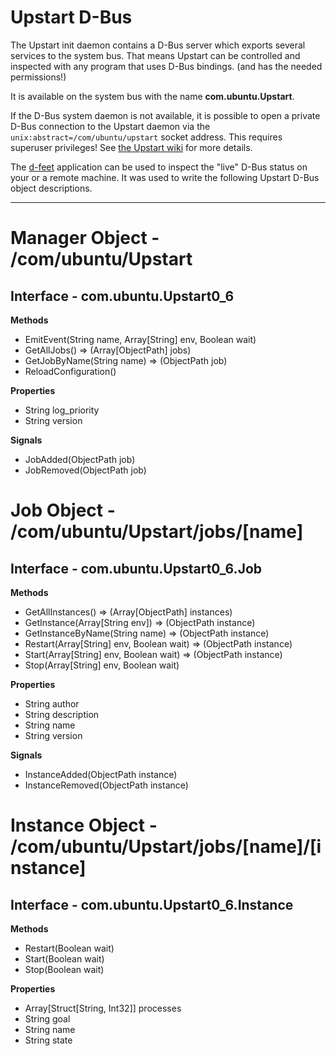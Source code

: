 Upstart D-Bus
=============

The Upstart init daemon contains a D-Bus server which exports several services
to the system bus. That means Upstart can be controlled and inspected with any
program that uses D-Bus bindings. (and has the needed permissions!)

It is available on the system bus with the name **com.ubuntu.Upstart**.

If the D-Bus system daemon is not available, it is possible to open a private
D-Bus connection to the Upstart daemon via the
`unix:abstract=/com/ubuntu/upstart` socket address. This requires superuser
privileges! See [the Upstart wiki](http://upstart.ubuntu.com/wiki/DBusInterface)
for more details.

The [d-feet](http://live.gnome.org/DFeet) application can be used to inspect
the "live" D-Bus status on your or a remote machine. It was used to write
the following Upstart D-Bus object descriptions.

--------------------------------------------------------------------------------

# Manager Object - /com/ubuntu/Upstart

## Interface - com.ubuntu.Upstart0\_6

**Methods**

* EmitEvent(String name, Array[String] env, Boolean wait)
* GetAllJobs() => (Array[ObjectPath] jobs)
* GetJobByName(String name) => (ObjectPath job)
* ReloadConfiguration()

**Properties**

* String log\_priority
* String version

**Signals**

* JobAdded(ObjectPath job)
* JobRemoved(ObjectPath job)

# Job Object - /com/ubuntu/Upstart/jobs/[name]

## Interface - com.ubuntu.Upstart0\_6.Job

**Methods**

* GetAllInstances() => (Array[ObjectPath] instances)
* GetInstance(Array[String env]) => (ObjectPath instance)
* GetInstanceByName(String name) => (ObjectPath instance)
* Restart(Array[String] env, Boolean wait) => (ObjectPath instance)
* Start(Array[String] env, Boolean wait) => (ObjectPath instance)
* Stop(Array[String] env, Boolean wait)

**Properties**

* String author
* String description
* String name
* String version

**Signals**

* InstanceAdded(ObjectPath instance)
* InstanceRemoved(ObjectPath instance)

# Instance Object - /com/ubuntu/Upstart/jobs/[name]/[instance]

## Interface - com.ubuntu.Upstart0\_6.Instance

**Methods**

* Restart(Boolean wait)
* Start(Boolean wait)
* Stop(Boolean wait)

**Properties**

* Array[Struct[String, Int32]] processes
* String goal
* String name
* String state
